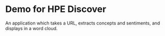# Demo for HPE Discover

An application which takes a URL, extracts concepts and sentiments, and displays in a word cloud.
